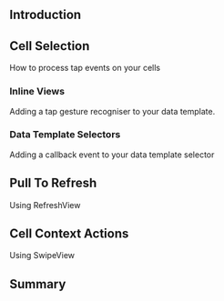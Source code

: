 ## Introduction

## Cell Selection

How to process tap events on your cells

### Inline Views

Adding a tap gesture recogniser to your data template.

### Data Template Selectors

Adding a callback event to your data template selector

## Pull To Refresh

 Using RefreshView

## Cell Context Actions

Using SwipeView

## Summary
